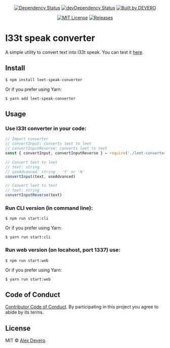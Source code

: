 <p align="center">
  <a href="https://david-dm.org/alexdevero/leet-speak-converter"><img alt="Dependency Status" src="https://david-dm.org/alexdevero/leet-speak-converter.svg?style=flat"></a>
  <a href="https://david-dm.org/alexdevero/leet-speak-converter?type=dev"><img alt="devDependency Status" src="https://david-dm.org/alexdevero/leet-speak-converter/dev-status.svg?style=flat"></a>
  <a href="https://alexdevero.com"><img alt="Built by DEVERO" src="https://img.shields.io/badge/built%20by-DEVERO-brightgreen.svg?colorB=d30320"></a>
</p>

<p align="center">
  <a href="http://opensource.org/licenses/MIT"><img alt="MIT License" src="https://img.shields.io/npm/l/express.svg"></a>
  <a href="#"><img alt="Releases" src="https://img.shields.io/github/release/alexdevero/leet-speak-converter.svg"></a>
</p>

# l33t speak converter

A simple utility to convert text into l33t speak. You can test it [here](https://alexdevero.com/labs/leetspeak).

## Install
```
$ npm install leet-speak-converter
```
Or if you prefer using Yarn:
```
$ yarn add leet-speak-converter
```

## Usage
### Use l33t converter in your code:
```js
// Import converter
// convertInput: converts text to leet
// convertInputReverse: converts leet to text
const { convertInput, convertInputReverse } = require('./leet-converter')

// Convert text to leet
// text: string
// useAdvanced: string - 'Y' or 'N'
convertInput(text, useAdvanced)

// Convert leet to text
// text: string
convertInputReverse(text)

```

### Run CLI version (in command line):
```
$ npm run start:cli
```
Or if you prefer using Yarn:
```
$ yarn run start:cli
```
### Run web version (on locahost, port 1337) use:
```
$ npm run start:web
```
Or if you prefer using Yarn:
```
$ yarn run start:web
```

## Code of Conduct

[Contributor Code of Conduct](code-of-conduct.md). By participating in this project you agree to abide by its terms.

## License

MIT © [Alex Devero](https://alexdevero.com).
